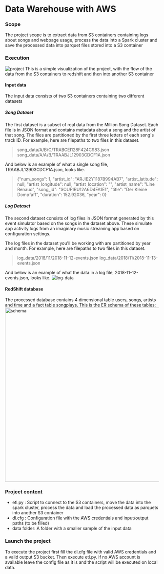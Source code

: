 # Data Warehouse with AWS
### Scope
The project scope is to extract data from S3 containers containing logs about songs and webpage usage, process the data
into a Spark cluster and save the processed data into parquet files stored into a S3 container
### Execution
![project](https://user-images.githubusercontent.com/36500094/134797865-4dcaa434-1fff-4300-98d0-9f1cdb36d291.jpg)
This is a simple visualization of the project, with the flow of the data from the S3 containers to redshift and then into another S3 container
#### Input data
The input data consists of two S3 containers containing two different datasets
##### Song Dataset
The first dataset is a subset of real data from the Million Song Dataset. Each file is in JSON format and contains metadata about a song and the artist of that song. The files are partitioned by the first three letters of each song's track ID. For example, here are filepaths to two files in this dataset.
>song_data/A/B/C/TRABCEI128F424C983.json
>song_data/A/A/B/TRAABJL12903CDCF1A.json

And below is an example of what a single song file, TRAABJL12903CDCF1A.json, looks like.
>{"num_songs": 1, "artist_id": "ARJIE2Y1187B994AB7", "artist_latitude": null, "artist_longitude": null, "artist_location": "", "artist_name": "Line Renaud", "song_id": "SOUPIRU12A6D4FA1E1", "title": "Der Kleine Dompfaff", "duration": 152.92036, "year": 0}
##### Log Dataset
The second dataset consists of log files in JSON format generated by this event simulator based on the songs in the dataset above. These simulate app activity logs from an imaginary music streaming app based on configuration settings.

The log files in the dataset you'll be working with are partitioned by year and month. For example, here are filepaths to two files in this dataset.

>log_data/2018/11/2018-11-12-events.json
>log_data/2018/11/2018-11-13-events.json

And below is an example of what the data in a log file, 2018-11-12-events.json, looks like.
![log-data](https://user-images.githubusercontent.com/36500094/134797838-10dc57e5-4dbd-4087-a283-15fc54305f44.png)


#### RedShift database
The processed database contains 4 dimensional table users, songs, artists and time and a fact table songplays.
This is the ER schema of these tables:
<img width="570" alt="schema" src="https://user-images.githubusercontent.com/36500094/134797883-1e13cc7e-a855-427b-a996-05f933ca21d5.png">


### Project content
* etl.py : Script to connect to the S3 containers, move the data into the spark cluster, process the data and load the processed data as parquets into another S3 container
* dl.cfg : Configuration file with the AWS credentials and input/output paths (to be filled)
* data folder: A folder with a smaller sample of the input data
### Launch the project
To execute the project first fill the dl.cfg file with valid AWS credentials and a valid output S3 bucket. Then execute etl.py. If no AWS account is available leave the config file as it is and the script will be executed on local data.

